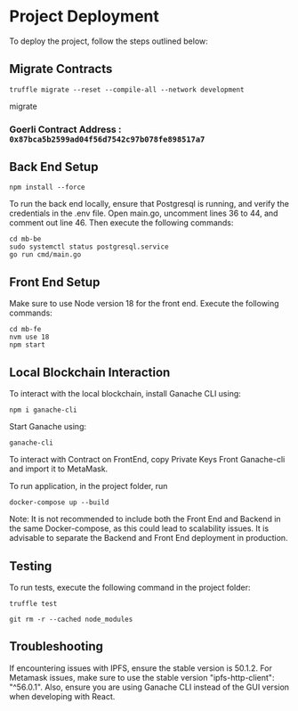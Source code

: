 # Project Deployment

To deploy the project, follow the steps outlined below:

## Migrate Contracts

`truffle migrate --reset --compile-all --network development`

migrate

### Goerli Contract Address : `0x87bca5b2599ad04f56d7542c97b078fe898517a7`

## Back End Setup

`npm install --force`

To run the back end locally, ensure that Postgresql is running, and verify the credentials in the .env file. Open main.go, uncomment lines 36 to 44, and comment out line 46. Then execute the following commands:

```
cd mb-be
sudo systemctl status postgresql.service
go run cmd/main.go
```
## Front End Setup

Make sure to use Node version 18 for the front end. Execute the following commands:

```
cd mb-fe
nvm use 18
npm start
```

## Local Blockchain Interaction

To interact with the local blockchain, install Ganache CLI using:

`npm i ganache-cli`

Start Ganache using:

`ganache-cli`

To interact with Contract on FrontEnd, copy Private Keys Front Ganache-cli and import it to MetaMask. 

To run application, in the project folder, run 

`docker-compose up --build`

Note: It is not recommended to include both the Front End and Backend in the same Docker-compose, as this could lead to scalability issues. It is advisable to separate the Backend and Front End deployment in production. 

## Testing

To run tests, execute the following command in the project folder:

`truffle test`

`git rm -r --cached node_modules`

## Troubleshooting
If encountering issues with IPFS, ensure the stable version is 50.1.2. For Metamask issues, make sure to use the stable version "ipfs-http-client": "^56.0.1". Also, ensure you are using Ganache CLI instead of the GUI version when developing with React.